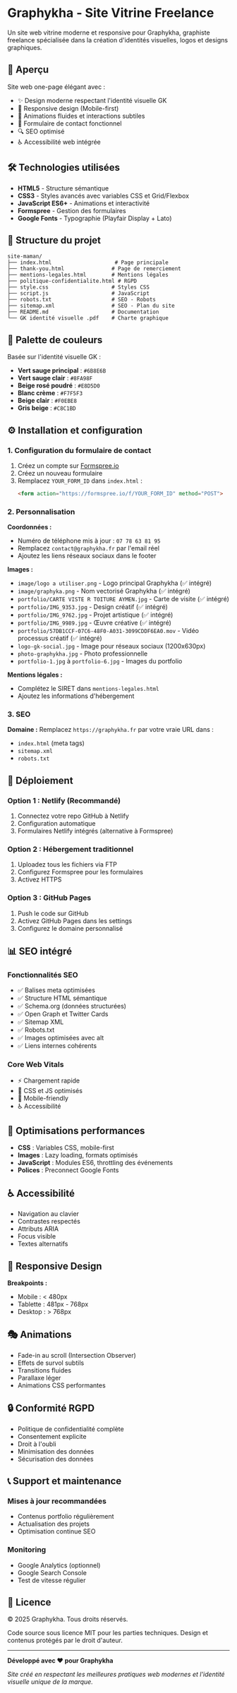 # Graphykha - Site Vitrine Freelance

Un site web vitrine moderne et responsive pour Graphykha, graphiste freelance spécialisée dans la création d'identités visuelles, logos et designs graphiques.

## 🎨 Aperçu

Site web one-page élégant avec :
- ✨ Design moderne respectant l'identité visuelle GK
- 📱 Responsive design (Mobile-first)
- 🚀 Animations fluides et interactions subtiles
- 📧 Formulaire de contact fonctionnel
- 🔍 SEO optimisé
- ♿ Accessibilité web intégrée

## 🛠️ Technologies utilisées

- **HTML5** - Structure sémantique
- **CSS3** - Styles avancés avec variables CSS et Grid/Flexbox
- **JavaScript ES6+** - Animations et interactivité
- **Formspree** - Gestion des formulaires
- **Google Fonts** - Typographie (Playfair Display + Lato)

## 📂 Structure du projet

```
site-maman/
├── index.html                    # Page principale
├── thank-you.html               # Page de remerciement
├── mentions-legales.html        # Mentions légales
├── politique-confidentialite.html # RGPD
├── style.css                    # Styles CSS
├── script.js                    # JavaScript
├── robots.txt                   # SEO - Robots
├── sitemap.xml                  # SEO - Plan du site
├── README.md                    # Documentation
└── GK identité visuelle .pdf    # Charte graphique
```

## 🎨 Palette de couleurs

Basée sur l'identité visuelle GK :

- **Vert sauge principal** : `#6B8E6B`
- **Vert sauge clair** : `#8FA98F` 
- **Beige rosé poudré** : `#E8D5D0`
- **Blanc crème** : `#F7F5F3`
- **Beige clair** : `#F0EBE8`
- **Gris beige** : `#C8C1BD`

## ⚙️ Installation et configuration

### 1. Configuration du formulaire de contact

1. Créez un compte sur [Formspree.io](https://formspree.io)
2. Créez un nouveau formulaire
3. Remplacez `YOUR_FORM_ID` dans `index.html` :
   ```html
   <form action="https://formspree.io/f/YOUR_FORM_ID" method="POST">
   ```

### 2. Personnalisation

**Coordonnées :**
- Numéro de téléphone mis à jour : `07 78 63 81 95`
- Remplacez `contact@graphykha.fr` par l'email réel
- Ajoutez les liens réseaux sociaux dans le footer

**Images :**
- `image/logo a utiliser.png` - Logo principal Graphykha (✅ intégré)
- `image/graphyka.png` - Nom vectorisé Graphykha (✅ intégré)
- `portfolio/CARTE VISTE R TOITURE AYMEN.jpg` - Carte de visite (✅ intégré)
- `portfolio/IMG_9353.jpg` - Design créatif (✅ intégré)
- `portfolio/IMG_9762.jpg` - Projet artistique (✅ intégré)
- `portfolio/IMG_9989.jpg` - Œuvre créative (✅ intégré)
- `portfolio/57DB1CCF-07C6-48F0-A031-3099CDDF6EA0.mov` - Vidéo processus créatif (✅ intégré)
- `logo-gk-social.jpg` - Image pour réseaux sociaux (1200x630px)
- `photo-graphykha.jpg` - Photo professionnelle
- `portfolio-1.jpg` à `portfolio-6.jpg` - Images du portfolio

**Mentions légales :**
- Complétez le SIRET dans `mentions-legales.html`
- Ajoutez les informations d'hébergement

### 3. SEO

**Domaine :**
Remplacez `https://graphykha.fr` par votre vraie URL dans :
- `index.html` (meta tags)
- `sitemap.xml`
- `robots.txt`

## 🚀 Déploiement

### Option 1 : Netlify (Recommandé)
1. Connectez votre repo GitHub à Netlify
2. Configuration automatique
3. Formulaires Netlify intégrés (alternative à Formspree)

### Option 2 : Hébergement traditionnel
1. Uploadez tous les fichiers via FTP
2. Configurez Formspree pour les formulaires
3. Activez HTTPS

### Option 3 : GitHub Pages
1. Push le code sur GitHub
2. Activez GitHub Pages dans les settings
3. Configurez le domaine personnalisé

## 📊 SEO intégré

### Fonctionnalités SEO
- ✅ Balises meta optimisées
- ✅ Structure HTML sémantique
- ✅ Schema.org (données structurées)
- ✅ Open Graph et Twitter Cards
- ✅ Sitemap XML
- ✅ Robots.txt
- ✅ Images optimisées avec alt
- ✅ Liens internes cohérents

### Core Web Vitals
- ⚡ Chargement rapide
- 🎯 CSS et JS optimisés
- 📱 Mobile-friendly
- ♿ Accessibilité

## 🔧 Optimisations performances

- **CSS** : Variables CSS, mobile-first
- **Images** : Lazy loading, formats optimisés
- **JavaScript** : Modules ES6, throttling des événements
- **Polices** : Preconnect Google Fonts

## ♿ Accessibilité

- Navigation au clavier
- Contrastes respectés
- Attributs ARIA
- Focus visible
- Textes alternatifs

## 📱 Responsive Design

**Breakpoints :**
- Mobile : < 480px
- Tablette : 481px - 768px  
- Desktop : > 768px

## 🎭 Animations

- Fade-in au scroll (Intersection Observer)
- Effets de survol subtils
- Transitions fluides
- Parallaxe léger
- Animations CSS performantes

## 🔒 Conformité RGPD

- Politique de confidentialité complète
- Consentement explicite
- Droit à l'oubli
- Minimisation des données
- Sécurisation des données

## 📞 Support et maintenance

### Mises à jour recommandées
- Contenus portfolio régulièrement
- Actualisation des projets
- Optimisation continue SEO

### Monitoring
- Google Analytics (optionnel)
- Google Search Console
- Test de vitesse régulier

## 📄 Licence

© 2025 Graphykha. Tous droits réservés.

Code source sous licence MIT pour les parties techniques.
Design et contenus protégés par le droit d'auteur.

---

**Développé avec ❤️ pour Graphykha**

*Site créé en respectant les meilleures pratiques web modernes et l'identité visuelle unique de la marque.* 